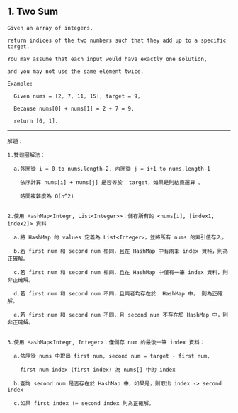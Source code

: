## 1\. Two Sum

    Given an array of integers, 
    
    return indices of the two numbers such that they add up to a specific target.

    You may assume that each input would have exactly one solution, 
    
    and you may not use the same element twice.

    Example:
    
      Given nums = [2, 7, 11, 15], target = 9,
      
      Because nums[0] + nums[1] = 2 + 7 = 9,
      
      return [0, 1].

--------------------------------------------------------------------------------------------

    解題：
    
    1.雙迴圈解法：
    
      a.外圈從 i = 0 to nums.length-2, 內圈從 j = i+1 to nums.length-1
      
        依序計算 nums[i] + nums[j] 是否等於  target，如果是則結束運算 。
        
        時間複雜度為 O(n^2)
        
    
    2.使用 HashMap<Integr, List<Integer>>：儲存所有的 <nums[i], [index1, index2]> 資料
    
      a.將 HashMap 的 values 定義為 List<Integer>，並將所有 nums 的索引值存入。
    
      b.若 first num 和 second num 相同，且在 HashMap 中有兩筆 index 資料，則為正確解。
      
      c.若 first num 和 second num 相同，且在 HashMap 中僅有一筆 index 資料，則非正確解。
      
      d.若 first num 和 second num 不同，且兩者均存在於  HashMap 中， 則為正確解。
      
      e.若 first num 和 second num 不同，且 second num 不存在於 HashMap 中，則非正確解。
      
      
    3.使用 HashMap<Integr, Integer>：僅儲存 num 的最後一筆 index 資料：
    
      a.依序從 nums 中取出 first num, second num = target - first num, 
      
        first num index (first index) 為 nums[] 中的 index 
      
      b.查詢 second num 是否存在於 HashMap 中，如果是，則取出 index -> second index
      
      c.如果 first index != second index 則為正確解。
        

      
      
      
    
        
         
